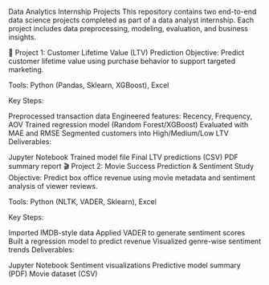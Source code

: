 Data Analytics Internship Projects
This repository contains two end-to-end data science projects completed as part of a data analyst internship. Each project includes data preprocessing, modeling, evaluation, and business insights.

🚀 Project 1: Customer Lifetime Value (LTV) Prediction
Objective:
Predict customer lifetime value using purchase behavior to support targeted marketing.

Tools:
Python (Pandas, Sklearn, XGBoost), Excel

Key Steps:

Preprocessed transaction data
Engineered features: Recency, Frequency, AOV
Trained regression model (Random Forest/XGBoost)
Evaluated with MAE and RMSE
Segmented customers into High/Medium/Low LTV
Deliverables:

Jupyter Notebook
Trained model file
Final LTV predictions (CSV)
PDF summary report
🎬 Project 2: Movie Success Prediction & Sentiment Study
Objective:
Predict box office revenue using movie metadata and sentiment analysis of viewer reviews.

Tools:
Python (NLTK, VADER, Sklearn), Excel

Key Steps:

Imported IMDB-style data
Applied VADER to generate sentiment scores
Built a regression model to predict revenue
Visualized genre-wise sentiment trends
Deliverables:

Jupyter Notebook
Sentiment visualizations
Predictive model summary (PDF)
Movie dataset (CSV)
